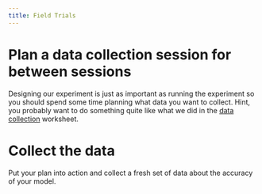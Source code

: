 ```yaml
---
title: Field Trials
---
```


# Plan a data collection session for between sessions

Designing our experiment is just as important as running the experiment so you should spend some time planning what data you want to collect.  Hint, you probably want to do something quite like what we did in the [data collection](/stem_club/12_data_collection.html) worksheet.

# Collect the data

Put your plan into action and collect a fresh set of data about the accuracy of your model.
